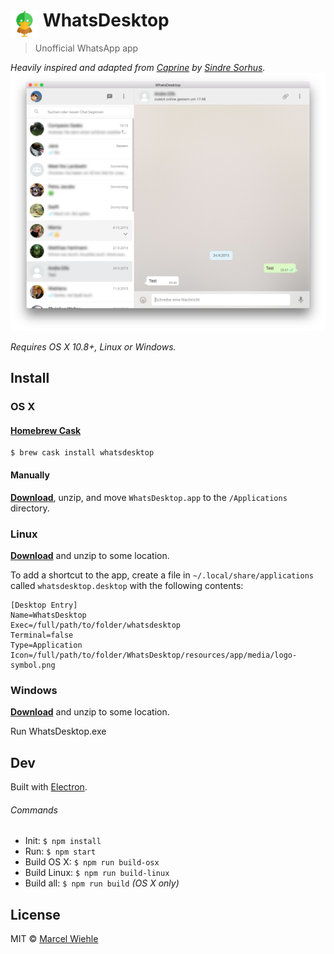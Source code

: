 # <img src="media/logo.png" width="45" align="left">&nbsp;WhatsDesktop

> Unofficial WhatsApp app

*Heavily inspired and adapted from [Caprine](https://github.com/sindresorhus/caprine) by [Sindre Sorhus](https://github.com/sindresorhus).*
<br>
[![](media/screenshot.png)](https://github.com/mawie81/whatsdesktop/releases/latest)

*Requires OS X 10.8+, Linux or Windows.*

## Install

### OS X

#### [Homebrew Cask](http://caskroom.io)

```
$ brew cask install whatsdesktop
```

#### Manually

[**Download**](https://github.com/mawie81/whatsdesktop/releases/latest), unzip, and move `WhatsDesktop.app` to the `/Applications` directory.

### Linux

[**Download**](https://github.com/mawie81/whatsdesktop/releases/latest) and unzip to some location.

To add a shortcut to the app, create a file in `~/.local/share/applications` called `whatsdesktop.desktop` with the following contents:

```
[Desktop Entry]
Name=WhatsDesktop
Exec=/full/path/to/folder/whatsdesktop
Terminal=false
Type=Application
Icon=/full/path/to/folder/WhatsDesktop/resources/app/media/logo-symbol.png
```

### Windows

[**Download**](https://github.com/mawie81/whatsdesktop/releases/latest) and unzip to some location.

Run WhatsDesktop.exe

## Dev

Built with [Electron](http://electron.atom.io).

###### Commands

- Init: `$ npm install`
- Run: `$ npm start`
- Build OS X: `$ npm run build-osx`
- Build Linux: `$ npm run build-linux`
- Build all: `$ npm run build` *(OS X only)*


## License

MIT © [Marcel Wiehle](http://marcel.wiehle.me)
